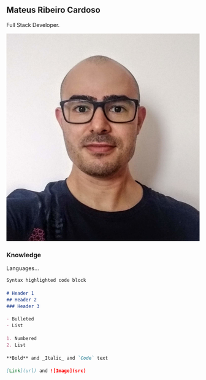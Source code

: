 ## Mateus Ribeiro Cardoso

Full Stack Developer.

![GitHub Logo](/images/profile.jpg)

### Knowledge

Languages...

```markdown
Syntax highlighted code block

# Header 1
## Header 2
### Header 3

- Bulleted
- List

1. Numbered
2. List

**Bold** and _Italic_ and `Code` text

[Link](url) and ![Image](src)
```
